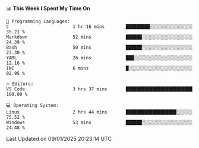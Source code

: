 
<!--START_SECTION:waka-->
📊 **This Week I Spent My Time On** 

```text
💬 Programming Languages: 
C                        1 hr 16 mins        █████████░░░░░░░░░░░░░░░░   35.21 % 
Markdown                 52 mins             ██████░░░░░░░░░░░░░░░░░░░   24.39 % 
Bash                     50 mins             ██████░░░░░░░░░░░░░░░░░░░   23.30 % 
YAML                     26 mins             ███░░░░░░░░░░░░░░░░░░░░░░   12.16 % 
INI                      6 mins              █░░░░░░░░░░░░░░░░░░░░░░░░   02.95 % 

🔥 Editors: 
VS Code                  3 hrs 37 mins       █████████████████████████   100.00 % 

💻 Operating System: 
Linux                    2 hrs 44 mins       ███████████████████░░░░░░   75.52 % 
Windows                  53 mins             ██████░░░░░░░░░░░░░░░░░░░   24.48 % 
```


 Last Updated on 09/01/2025 20:23:14 UTC
<!--END_SECTION:waka-->
